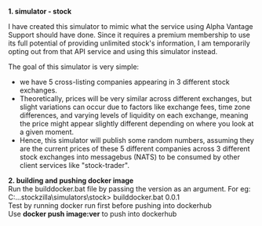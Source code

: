 **1. simulator - stock**
<p> 
I have created this simulator to mimic what the service using Alpha Vantage Support should have done. Since it requires a premium membership to use its full potential of providing unlimited stock's information, I am temporarily opting out from that API service and using this simulator instead.
</p>

The goal of this simulator is very simple:
* we have 5 cross-listing companies appearing in 3 different stock exchanges.
* Theoretically, prices will be very similar across different exchanges,
  but slight variations can occur due to factors like exchange fees,
  time zone differences, and varying levels of liquidity on each exchange,
  meaning the price might appear slightly different depending on where you
  look at a given moment.
* Hence, this simulator will publish some random numbers, assuming they are 
  the current prices of these 5 different companies across 3 different stock exchanges 
  into messagebus (NATS) to be consumed by other client services like "stock-trader".


**2. building and pushing docker image**
<br> Run the builddocker.bat file by passing the version as an argument. For eg:
<br> C:\...stockzilla\simulators\stock> builddocker.bat 0.0.1
<br> Test by running docker run first before pushing into dockerhub
<br> Use **docker push image:ver** to push into dockerhub